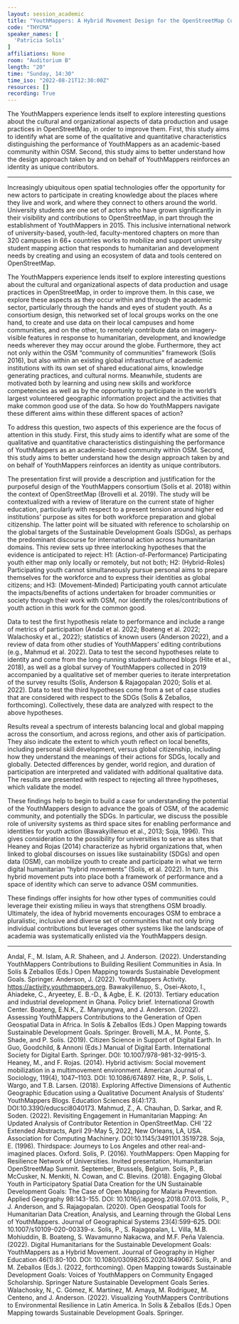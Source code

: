 ```yaml
---
layout: session_academic
title: "YouthMappers: A Hybrid Movement Design for the OpenStreetMap Community of Communities"
code: "THYCMA"
speaker_names: [
  'Patricia Solís'
]
affiliations: None
room: "Auditorium B"
length: "20"
time: "Sunday, 14:30"
time_iso: "2022-08-21T12:30:00Z"
resources: []
recording: True
---
```


The YouthMappers experience lends itself to explore interesting questions about the cultural and organizational aspects of data production and usage practices in OpenStreetMap, in order to improve them. First, this study aims to identify what are some of the qualitative and quantitative characteristics distinguishing the performance of YouthMappers as an academic-based community within OSM. Second, this study aims to better understand how the design approach taken by and on behalf of YouthMappers reinforces an identity as unique contributors.

<hr>

Increasingly ubiquitous open spatial technologies offer the opportunity for new actors to participate in creating knowledge about the places where they live and work, and where they connect to others around the world. University students are one set of actors who have grown significantly in their visibility and contributions to OpenStreetMap, in part through the establishment of YouthMappers in 2015. This inclusive international network of university-based, youth-led, faculty-mentored chapters on more than 320 campuses in 66+ countries works to mobilize and support university student mapping action that responds to humanitarian and development needs by creating and using an ecosystem of data and tools centered on OpenStreetMap. 

The YouthMappers experience lends itself to explore interesting questions about the cultural and organizational aspects of data production and usage practices in OpenStreetMap, in order to improve them. In this case, we explore these aspects as they occur within and through the academic sector, particularly through the hands and eyes of student youth. As a consortium design, this networked set of local groups works on the one hand, to create and use data on their local campuses and home communities, and on the other, to remotely contribute data on imagery-visible features in response to humanitarian, development, and knowledge needs wherever they may occur around the globe. Furthermore, they act not only within the OSM “community of communities” framework (Solís 2016), but also within an existing global infrastructure of academic institutions with its own set of shared educational aims, knowledge generating practices, and cultural norms. Meanwhile, students are motivated both by learning and using new skills and workforce competencies as well as by the opportunity to participate in the world’s largest volunteered geographic information project and the activities that make common good use of the data. So how do YouthMappers navigate these different aims within these different spaces of action?

To address this question, two aspects of this experience are the focus of attention in this study. First, this study aims to identify what are some of the qualitative and quantitative characteristics distinguishing the performance of YouthMappers as an academic-based community within OSM. Second, this study aims to better understand how the design approach taken by and on behalf of YouthMappers reinforces an identity as unique contributors.

The presentation first will provide a description and justification for the purposeful design of the YouthMappers consortium (Solís et al. 2018) within the context of OpenStreetMap (Brovelli et al. 2019). The study will be contextualized with a review of literature on the current state of higher education, particularly with respect to a present tension around higher ed institutions’ purpose as sites for both workforce preparation and global citizenship. The latter point will be situated with reference to scholarship on the global targets of the Sustainable Development Goals (SDGs), as perhaps the predominant discourse for international action across humanitarian domains. This review sets up three interlocking hypotheses that the evidence is anticipated to reject:
H1: (Action-of-Performance) Participating youth either map only locally or remotely, but not both; 
H2: (Hybrid-Roles) Participating youth cannot simultaneously pursue personal aims to prepare themselves for the workforce and to express their identities as global citizens; and
H3: (Movement-Minded) Participating youth cannot articulate the impacts/benefits of actions undertaken for broader communities or society through their work with OSM, nor identify the roles/contributions of youth action in this work for the common good.

Data to test the first hypothesis relate to performance and include a range of metrics of participation (Andal et al. 2022; Boateng et al. 2022; Walachosky et al., 2022); statistics of known users (Anderson 2022), and a review of data from other studies of YouthMappers’ editing contributions (e.g., Mahmud et al. 2022). Data to test the second hypotheses relate to identity and come from the long-running student-authored blogs (Hite et al., 2018), as well as a global survey of YouthMappers collected in 2019 accompanied by a qualitative set of member queries to iterate interpretation of the survey results (Solís, Anderson &amp; Rajagopalan 2020; Solís et al. 2022). Data to test the third hypotheses come from a set of case studies that are considered with respect to the SDGs (Solís &amp; Zeballos, forthcoming). Collectively, these data are analyzed with respect to the above hypotheses. 

Results reveal a spectrum of interests balancing local and global mapping across the consortium, and across regions, and other axis of participation. They also indicate the extent to which youth reflect on local benefits, including personal skill development, versus global citizenship, including how they understand the meanings of their actions for SDGs, locally and globally. Detected differences by gender, world region, and duration of participation are interpreted and validated with additional qualitative data. The results are presented with respect to rejecting all three hypotheses, which validate the model.

These findings help to begin to build a case for understanding the potential of the YouthMappers design to advance the goals of OSM, of the academic community, and potentially the SDGs. In particular, we discuss the possible role of university systems as third space sites for enabling performance and identities for youth action (Bawakyillenuo et al., 2013; Soja, 1996). This gives consideration to the possibility for universities to serve as sites that Heaney and Rojas (2014) characterize as hybrid organizations that, when linked to global discourses on issues like sustainability (SDGs) and open data (OSM), can mobilize youth to create and participate in what we term digital humanitarian “hybrid movements” (Solís, et al. 2022). In turn, this hybrid movement puts into place both a framework of performance and a space of identity which can serve to advance OSM communities.

These findings offer insights for how other types of communities could leverage their existing milieu in ways that strengthens OSM broadly. Ultimately, the idea of hybrid movements encourages OSM to embrace a pluralistic, inclusive and diverse set of communities that not only bring individual contributions but leverages other systems like the landscape of academia was systematically enlisted via the YouthMappers design.

<hr>

Andal, F., M. Islam, A.R. Shaheen, and J. Anderson. (2022).  Understanding YouthMappers Contributions to Building Resilient Communities in Asia. In Solís &amp; Zeballos (Eds.) Open Mapping towards Sustainable Development Goals. Springer.
Anderson, J. (2022). YouthMappers Activity. https://activity.youthmappers.org. 
Bawakyillenuo, S., Osei-Akoto, I., Ahiadeke, C., Aryeetey, E. B.-D., &amp; Agbe, E. K. (2013). Tertiary education and industrial development in Ghana. Policy brief. International Growth Center.
Boateng, E.N.K., Z. Manyungwa, and J. Anderson. (2022). Assessing YouthMappers Contributions to the Generation of Open Geospatial Data in Africa. In Solís &amp; Zeballos (Eds.) Open Mapping towards Sustainable Development Goals. Springer.
Brovelli, M.A., M. Ponte, S. Shade, and P. Solís. (2019). Citizen Science in Support of Digital Earth. In Guo, Goodchild, &amp; Annoni (Eds.) Manual of Digital Earth. International Society for Digital Earth. Springer. DOI: 10.1007/978-981-32-9915-3.
Heaney, M., and F. Rojas. (2014). Hybrid activism: Social movement mobilization in a multimovement environment. American Journal of Sociology, 119(4), 1047–1103. DOI: 10.1086/674897.
Hite, R., P. Solís, L. Wargo, and T.B. Larsen. (2018). Exploring Affective Dimensions of Authentic Geographic Education using a Qualitative Document Analysis of Students’ YouthMappers Blogs. Education Sciences 8(4):173. DOI:10.3390/educsci8040173.
Mahmud, Z., A. Chauhan, D. Sarkar, and R. Soden. (2022). Revisiting Engagement in Humanitarian Mapping: An Updated Analysis of Contributor Retention in OpenStreetMap. CHI ’22 Extended Abstracts, April 29-May 5, 2022, New Orleans, LA, USA. Association for Computing Machinery. DOI:10.1145/3491101.3519728.
Soja, E. (1996). Thirdspace: Journeys to Los Angeles and other real-and-imagined places. Oxford.
Solís, P. (2016). YouthMappers: Open Mapping for Resilience Network of Universities. Invited presentation, Humanitarian OpenStreetMap Summit. September, Brussels, Belgium.
Solís, P., B. McCusker, N. Menkiti, N. Cowan, and C. Blevins. (2018). Engaging Global Youth in Participatory Spatial Data Creation for the UN Sustainable Development Goals: The Case of Open Mapping for Malaria Prevention. Applied Geography 98:143-155.  DOI: 10.1016/j.apgeog.2018.07.013. 
Solís, P., J. Anderson, and S. Rajagopalan. (2020). Open Geospatial Tools for Humanitarian Data Creation, Analysis, and Learning through the Global Lens of YouthMappers. Journal of Geographical Systems 23(4):599-625. DOI: 10.1007/s10109-020-00339-x.
Solís, P., S. Rajagopalan, L. Villa, M.B. Mohiuddin, B. Boateng, S. Wavamunno Nakacwa, and M.F. Peña Valencia. (2022). Digital Humanitarians for the Sustainable Development Goals: YouthMappers as a Hybrid Movement. Journal of Geography in Higher Education 46(1):80-100.  DOI: 10.1080/03098265.2020.1849067.
Solís, P. and M. Zeballos (Eds.). (2022, forthcoming). Open Mapping towards Sustainable Development Goals: Voices of YouthMappers on Community Engaged Scholarship. Springer Nature Sustainable Development Goals Series. 
Walachosky, N., C. Gómez, K. Martínez, M. Amaya, M. Rodríguez, M. Centeno, and J. Anderson. (2022). Visualizing YouthMappers Contributions to Environmental Resilience in Latin America. In Solís &amp; Zeballos (Eds.) Open Mapping towards Sustainable Development Goals. Springer.

